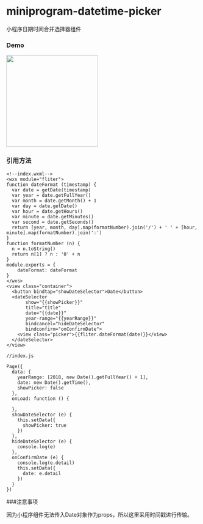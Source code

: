 # miniprogram-datetime-picker
小程序日期时间合并选择器组件

### Demo
<p align="left">
  <img width="240" src="https://pic3.superbed.cn/item/5e01705676085c32893f703c.gif">
</p>

### 引用方法

```
<!--index.wxml-->
<wxs module="fliter">
function dateFormat (timestamp) {
  var date = getDate(timestamp)
  var year = date.getFullYear()
  var month = date.getMonth() + 1
  var day = date.getDate()
  var hour = date.getHours()
  var minute = date.getMinutes()
  var second = date.getSeconds()
  return [year, month, day].map(formatNumber).join('/') + ' ' + [hour, minute].map(formatNumber).join(':')
}
function formatNumber (n) {
  n = n.toString()
  return n[1] ? n : '0' + n
}
module.exports = {
    dateFormat: dateFormat
}
</wxs>
<view class="container">
  <button bindtap="showDateSelector">Date</button>
  <dateSelector 
       show="{{showPicker}}" 
       title="title" 
       date="{{date}}" 
       year-range="{{yearRange}}" 
       bindcancel="hideDateSelector" 
       bindconfirm="onConfirmDate">
    <view class="picker">{{fliter.dateFormat(date)}}</view>
  </dateSelector>
</view>
```

```
//index.js

Page({
  data: {
    yearRange: [2018, new Date().getFullYear() + 1],
    date: new Date().getTime(),
    showPicker: false
  },
  onLoad: function () {
    
  },
  showDateSelector (e) {
    this.setData({
      showPicker: true
    })
  },
  hideDateSelector (e) {
    console.log(e)
  },
  onConfirmDate (e) {
    console.log(e.detail)
    this.setData({
      date: e.detail
    })
  }
})
```
###注意事项

因为小程序组件无法传入Date对象作为props，所以这里采用时间戳进行传输。
